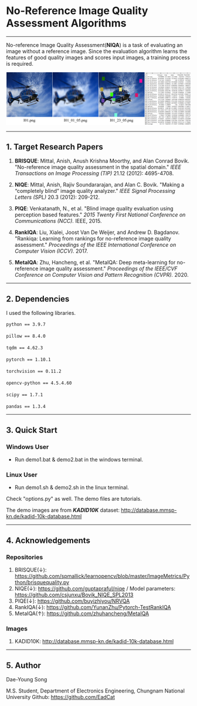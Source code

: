 # No-Reference Image Quality Assessment Algorithms

---


No-reference Image Quality Assessment(**NIQA**) is a task of evaluating an image without a reference image. Since the evaluation algorithm learns the features of good quality images and scores input images, a training process is required.

![Teaser](./Teaser.png)


---

## 1. Target Research Papers

1. **BRISQUE**: Mittal, Anish, Anush Krishna Moorthy, and Alan Conrad Bovik. "No-reference image quality assessment in the spatial domain." _IEEE Transactions on Image Processing (TIP)_ 21.12 (2012): 4695-4708.

2. **NIQE**: Mittal, Anish, Rajiv Soundararajan, and Alan C. Bovik. "Making a “completely blind” image quality analyzer." _IEEE Signal Processing Letters (SPL)_ 20.3 (2012): 209-212.

3. **PIQE**: Venkatanath, N., et al. "Blind image quality evaluation using perception based features." _2015 Twenty First National Conference on Communications (NCC)._ IEEE, 2015.

4. **RankIQA**: Liu, Xialei, Joost Van De Weijer, and Andrew D. Bagdanov. "Rankiqa: Learning from rankings for no-reference image quality assessment." _Proceedings of the IEEE International Conference on Computer Vision (ICCV)._ 2017.

5. **MetaIQA**: Zhu, Hancheng, et al. "MetaIQA: Deep meta-learning for no-reference image quality assessment." _Proceedings of the IEEE/CVF Conference on Computer Vision and Pattern Recognition (CVPR)._ 2020.

---
## 2. Dependencies
I used the following libraries.
```
python == 3.9.7

pillow == 8.4.0

tqdm == 4.62.3

pytorch == 1.10.1

torchvision == 0.11.2

opencv-python == 4.5.4.60

scipy == 1.7.1

pandas == 1.3.4
```
---

## 3. Quick Start

### Windows User

- Run demo1.bat & demo2.bat in the windows terminal.

### Linux User

- Run demo1.sh & demo2.sh in the linux terminal.

Check "options.py" as well. The demo files are tutorials.

The demo images are from **_KADID10K_** dataset: http://database.mmsp-kn.de/kadid-10k-database.html

---
## 4. Acknowledgements

### Repositories

1. BRISQUE(&darr;): https://github.com/spmallick/learnopencv/blob/master/ImageMetrics/Python/brisquequality.py
2. NIQE(&darr;): https://github.com/guptapraful/niqe / Model parameters: https://github.com/csjunxu/Bovik_NIQE_SPL2013
3. PIQE(&darr;): https://github.com/buyizhiyou/NRVQA
4. RankIQA(&darr;): https://github.com/YunanZhu/Pytorch-TestRankIQA
5. MetaIQA(&uarr;): https://github.com/zhuhancheng/MetaIQA

### Images
1. KADID10K: http://database.mmsp-kn.de/kadid-10k-database.html

---
## 5. Author

Dae-Young Song

M.S. Student, Department of Electronics Engineering, Chungnam National University
Github: https://github.com/EadCat